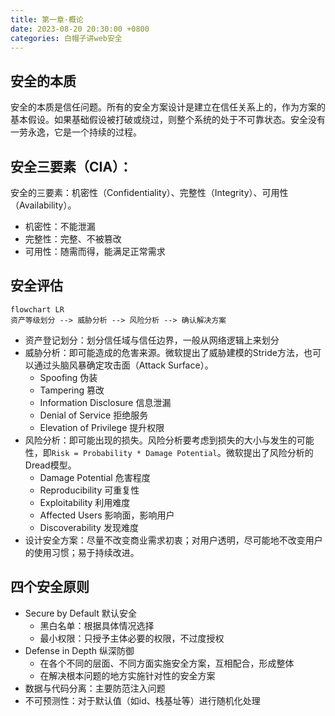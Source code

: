```yaml
---
title: 第一章·概论
date: 2023-08-20 20:30:00 +0800
categories: 白帽子讲web安全
---
```


## 安全的本质

安全的本质是信任问题。所有的安全方案设计是建立在信任关系上的，作为方案的基本假设。如果基础假设被打破或绕过，则整个系统的处于不可靠状态。安全没有一劳永逸，它是一个持续的过程。

## 安全三要素（CIA）：

安全的三要素：机密性（Confidentiality）、完整性（Integrity）、可用性（Availability）。

- 机密性：不能泄漏
- 完整性：完整、不被篡改
- 可用性：随需而得，能满足正常需求

## 安全评估

```mermaid
flowchart LR
资产等级划分 --> 威胁分析 --> 风险分析 --> 确认解决方案
```

- 资产登记划分：划分信任域与信任边界，一般从网络逻辑上来划分
- 威胁分析：即可能造成的危害来源。微软提出了威胁建模的Stride方法，也可以通过头脑风暴确定攻击面（Attack Surface）。
  - Spoofing 伪装
  - Tampering 篡改
  - Information Disclosure 信息泄漏
  - Denial of Service 拒绝服务
  - Elevation of Privilege 提升权限
- 风险分析：即可能出现的损失。风险分析要考虑到损失的大小与发生的可能性，即`Risk = Probability * Damage Potential`。微软提出了风险分析的Dread模型。
  - Damage Potential 危害程度
  - Reproducibility 可重复性
  - Exploitability 利用难度
  - Affected Users 影响面，影响用户
  - Discoverability 发现难度
- 设计安全方案：尽量不改变商业需求初衷；对用户透明，尽可能地不改变用户的使用习惯；易于持续改进。

## 四个安全原则

- Secure by Default 默认安全
  - 黑白名单：根据具体情况选择
  - 最小权限：只授予主体必要的权限，不过度授权
- Defense in Depth 纵深防御
  - 在各个不同的层面、不同方面实施安全方案，互相配合，形成整体
  - 在解决根本问题的地方实施针对性的安全方案
- 数据与代码分离：主要防范注入问题
- 不可预测性：对于默认值（如id、栈基址等）进行随机化处理
